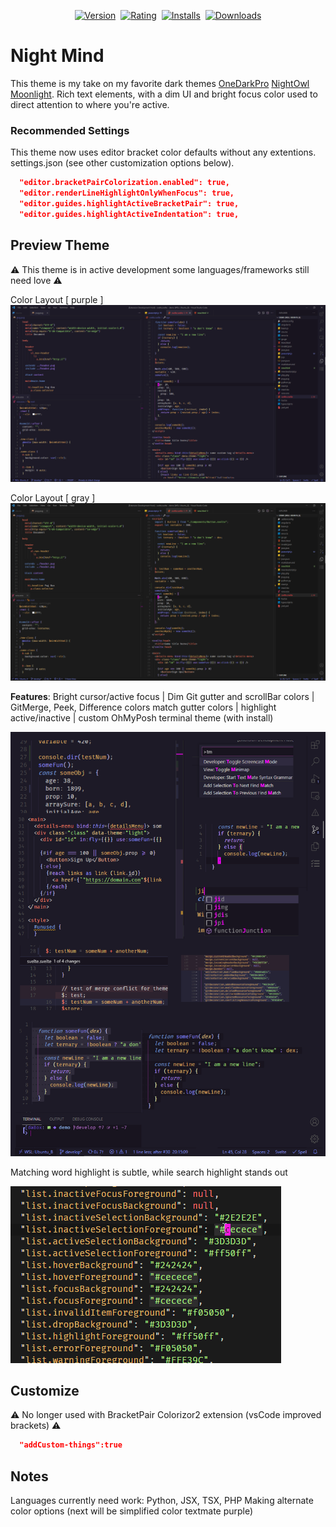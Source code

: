 <p align="center">
    <a href="https://marketplace.visualstudio.com/items?itemName=b1m1nd.night-mind"><img src="https://vsmarketplacebadge.apphb.com/version-short/b1m1nd.night-mind.svg?style=for-the-badge&colorA=18141f&colorB=50476b&label=VERSION" alt="Version"></a>&nbsp;
    <a href="https://marketplace.visualstudio.com/items?itemName=b1m1nd.night-mind"><img src="https://vsmarketplacebadge.apphb.com/rating-short/b1m1nd.night-mind.svg?style=for-the-badge&colorA=18141f&colorB=50476b&label=Rating" alt="Rating"></a>&nbsp;
    <a href="https://marketplace.visualstudio.com/items?itemName=b1m1nd.night-mind"><img src="https://vsmarketplacebadge.apphb.com/installs-short/b1m1nd.night-mind.svg?style=for-the-badge&colorA=18141f&colorB=50476b&label=Installs" alt="Installs"></a>&nbsp;
    <a href="https://marketplace.visualstudio.com/items?itemName=b1m1nd.night-mind"><img src="https://vsmarketplacebadge.apphb.com/downloads-short/b1m1nd.night-mind.svg?style=for-the-badge&colorA=18141f&colorB=50476b&label=Downloads" alt="Downloads"></a>
</p>

# Night Mind

This theme is my take on my favorite dark themes [OneDarkPro](#) [NightOwl](#) [Moonlight](#). Rich text elements, with a dim UI and bright focus color used to direct attention to where you're active.

### Recommended Settings

This theme now uses editor bracket color defaults without any extentions.
settings.json (see other customization options below).

```json
  "editor.bracketPairColorization.enabled": true,
  "editor.renderLineHighlightOnlyWhenFocus": true,
  "editor.guides.highlightActiveBracketPair": true,
  "editor.guides.highlightActiveIndentation": true,
```

## Preview Theme

⚠ This theme is in active development some languages/frameworks still need love ⚠

Color Layout [ purple ]
[![](https://raw.githubusercontent.com/b1mind/night-mind-theme/develop/images/purple-main.png)](https://raw.githubusercontent.com/b1mind/night-mind-theme/develop/images/purple-main.png)

Color Layout [ gray ]
[![](https://raw.githubusercontent.com/b1mind/night-mind-theme/develop/images/main.png)](https://raw.githubusercontent.com/b1mind/night-mind-theme/develop/images/main.png)

**Features**: Bright cursor/active focus | Dim Git gutter and scrollBar colors | GitMerge, Peek, Difference colors match gutter colors | highlight active/inactive | custom OhMyPosh terminal theme (with install)

[![](https://raw.githubusercontent.com/b1mind/night-mind-theme/develop/images/editor-focus.png)](https://raw.githubusercontent.com/b1mind/night-mind-theme/develop/images/editor-focus.png)

Matching word highlight is subtle, while search highlight stands out

[![](https://raw.githubusercontent.com/b1mind/night-mind-theme/develop/images/highlight.gif)](https://raw.githubusercontent.com/b1mind/night-mind-theme/develop/images/highlight.gif)

## Customize

⚠ No longer used with BracketPair Colorizor2 extension (vsCode improved brackets) ⚠

```json
  "addCustom-things":true
```

## Notes

Languages currently need work: Python, JSX, TSX, PHP
Making alternate color options (next will be simplified color textmate purple)
